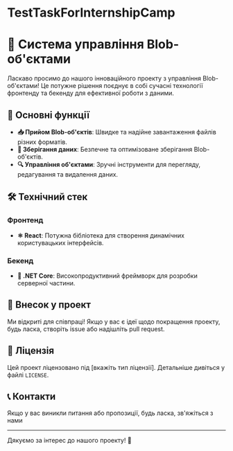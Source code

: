 # TestTaskForInternshipCamp

# 🚀 Система управління Blob-об'єктами

Ласкаво просимо до нашого інноваційного проекту з управління Blob-об'єктами! Це потужне рішення поєднує в собі сучасні технології фронтенду та бекенду для ефективної роботи з даними.

## 🌟 Основні функції

- **📥 Прийом Blob-об'єктів**: Швидке та надійне завантаження файлів різних форматів.
- **💾 Зберігання даних**: Безпечне та оптимізоване зберігання Blob-об'єктів.
- **🔍 Управління об'єктами**: Зручні інструменти для перегляду, редагування та видалення даних.

## 🛠 Технічний стек

### Фронтенд
- **⚛️ React**: Потужна бібліотека для створення динамічних користувацьких інтерфейсів.


### Бекенд
- **🔷 .NET Core**: Високопродуктивний фреймворк для розробки серверної частини.

## 🤝 Внесок у проект

Ми відкриті для співпраці! Якщо у вас є ідеї щодо покращення проекту, будь ласка, створіть issue або надішліть pull request.

## 📄 Ліцензія

Цей проект ліцензовано під [вкажіть тип ліцензії]. Детальніше дивіться у файлі `LICENSE`.

## 📞 Контакти

Якщо у вас виникли питання або пропозиції, будь ласка, зв'яжіться з нами

---

Дякуємо за інтерес до нашого проекту! 🌟
